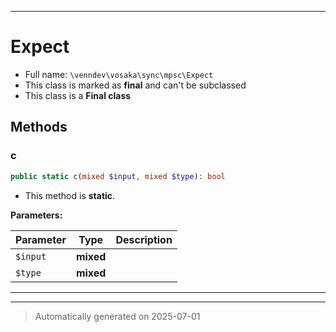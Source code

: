 ***

# Expect





* Full name: `\venndev\vosaka\sync\mpsc\Expect`
* This class is marked as **final** and can't be subclassed
* This class is a **Final class**




## Methods


### c



```php
public static c(mixed $input, mixed $type): bool
```



* This method is **static**.




**Parameters:**

| Parameter | Type | Description |
|-----------|------|-------------|
| `$input` | **mixed** |  |
| `$type` | **mixed** |  |





***


***
> Automatically generated on 2025-07-01
